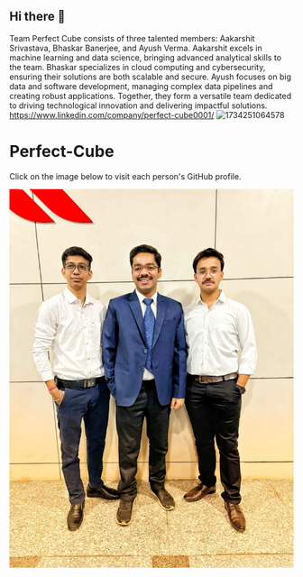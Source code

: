 ## Hi there 👋
Team Perfect Cube consists of three talented members: Aakarshit Srivastava, Bhaskar Banerjee, and Ayush Verma. Aakarshit excels in machine learning and data science, bringing advanced analytical skills to the team. Bhaskar specializes in cloud computing and cybersecurity, ensuring their solutions are both scalable and secure. Ayush focuses on big data and software development, managing complex data pipelines and creating robust applications. Together, they form a versatile team dedicated to driving technological innovation and delivering impactful solutions.
https://www.linkedin.com/company/perfect-cube0001/
![1734251064578](https://github.com/user-attachments/assets/77f865d3-ae33-494b-bfdc-37dc9ddb885e)

<!--

**Here are some ideas to get you started:**

🙋‍♀️ A short introduction - what is your organization all about?
🌈 Contribution guidelines - how can the community get involved?
👩‍💻 Useful resources - where can the community find your docs? Is there anything else the community should know?
🍿 Fun facts - what does your team eat for breakfast?
🧙 Remember, you can do mighty things with the power of [Markdown](https://docs.github.com/github/writing-on-github/getting-started-with-writing-and-formatting-on-github/basic-writing-and-formatting-syntax)
-->
# Perfect-Cube

Click on the image below to visit each person's GitHub profile.

[![People](https://github.com/Perfect-Cube/Perfect-Cube/blob/main/assets/WhatsApp%20Image%202024-05-27%20at%209.06.18%20PM.jpeg)](https://perfect-cube.github.io/Perfect-Cube/index.html)
